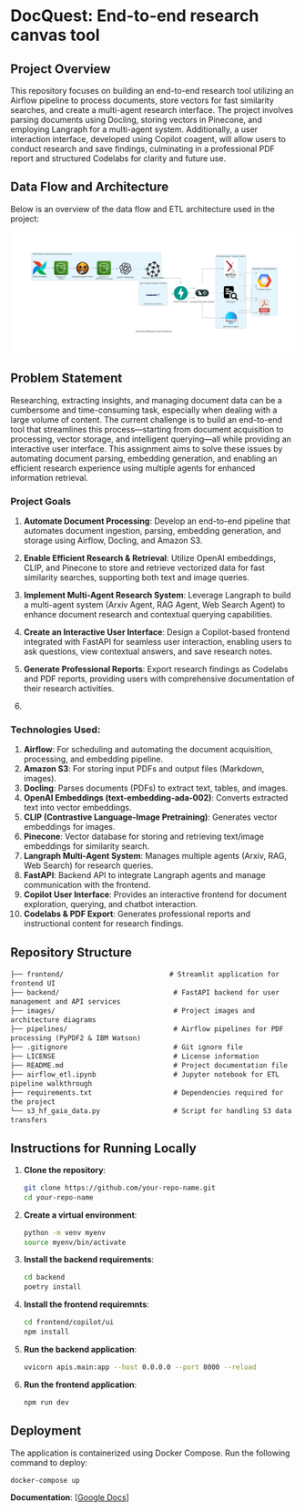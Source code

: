# DocQuest: End-to-end research canvas tool

## Project Overview

This repository focuses on building an end-to-end research tool utilizing an Airflow pipeline to process documents, store vectors for fast similarity searches, and create a multi-agent research interface. The project involves parsing documents using Docling, storing vectors in Pinecone, and employing Langraph for a multi-agent system. Additionally, a user interaction interface, developed using Copilot coagent, will allow users to conduct research and save findings, culminating in a professional PDF report and structured Codelabs for clarity and future use.


## Data Flow and Architecture
Below is an overview of the data flow and ETL architecture used in the project:

![Airflow ETL and Data Flow Architecture](./diagram/research_tool_architecture.png)

## Problem Statement
Researching, extracting insights, and managing document data can be a cumbersome and time-consuming task, especially when dealing with a large volume of content. The current challenge is to build an end-to-end tool that streamlines this process—starting from document acquisition to processing, vector storage, and intelligent querying—all while providing an interactive user interface. This assignment aims to solve these issues by automating document parsing, embedding generation, and enabling an efficient research experience using multiple agents for enhanced information retrieval.

### Project Goals

1. **Automate Document Processing**: Develop an end-to-end pipeline that automates document ingestion, parsing, embedding generation, and storage using Airflow, Docling, and Amazon S3.

2. **Enable Efficient Research & Retrieval**: Utilize OpenAI embeddings, CLIP, and Pinecone to store and retrieve vectorized data for fast similarity searches, supporting both text and image queries.

3. **Implement Multi-Agent Research System**: Leverage Langraph to build a multi-agent system (Arxiv Agent, RAG Agent, Web Search Agent) to enhance document research and contextual querying capabilities.

4. **Create an Interactive User Interface**: Design a Copilot-based frontend integrated with FastAPI for seamless user interaction, enabling users to ask questions, view contextual answers, and save research notes.

5. **Generate Professional Reports**: Export research findings as Codelabs and PDF reports, providing users with comprehensive documentation of their research activities.
6. 

### Technologies Used:

1. **Airflow**: For scheduling and automating the document acquisition, processing, and embedding pipeline.
2. **Amazon S3**: For storing input PDFs and output files (Markdown, images).
3. **Docling**: Parses documents (PDFs) to extract text, tables, and images.
4. **OpenAI Embeddings (text-embedding-ada-002)**: Converts extracted text into vector embeddings.
5. **CLIP (Contrastive Language-Image Pretraining)**: Generates vector embeddings for images.
6. **Pinecone**: Vector database for storing and retrieving text/image embeddings for similarity search.
7. **Langraph Multi-Agent System**: Manages multiple agents (Arxiv, RAG, Web Search) for research queries.
8. **FastAPI**: Backend API to integrate Langraph agents and manage communication with the frontend.
9. **Copilot User Interface**: Provides an interactive frontend for document exploration, querying, and chatbot interaction.
10. **Codelabs & PDF Export**: Generates professional reports and instructional content for research findings.

## Repository Structure
```
├── frontend/                          # Streamlit application for frontend UI
├── backend/                            # FastAPI backend for user management and API services
├── images/                             # Project images and architecture diagrams
├── pipelines/                          # Airflow pipelines for PDF processing (PyPDF2 & IBM Watson)
├── .gitignore                          # Git ignore file
├── LICENSE                             # License information
├── README.md                           # Project documentation file
├── airflow_etl.ipynb                   # Jupyter notebook for ETL pipeline walkthrough
├── requirements.txt                    # Dependencies required for the project
└── s3_hf_gaia_data.py                  # Script for handling S3 data transfers
```

## Instructions for Running Locally
1. **Clone the repository**:
   ```bash
   git clone https://github.com/your-repo-name.git
   cd your-repo-name
   ```
2. **Create a virtual environment**:
   ```bash
   python -m venv myenv
   source myenv/bin/activate
   ```
3. **Install the backend requirements**:
   ```bash
   cd backend 
   poetry install
   ```
4. **Install the frontend requiremnts**:
   ```bash
   cd frontend/copilot/ui 
   npm install
   ``` 
5. **Run the backend application**:
   ```bash
   uvicorn apis.main:app --host 0.0.0.0 --port 8000 --reload
   ```
6. **Run the frontend application**:
   ```bash
   npm run dev
   ```

## Deployment
The application is containerized using Docker Compose. Run the following command to deploy:
```bash
docker-compose up
```

**Documentation**: [[Google Docs](https://docs.google.com/document/d/1HeffgjFMrAeAeBNolJR-Uvlt_HXiod72Gq8MQt7NCM0/edit?usp=sharing)]


